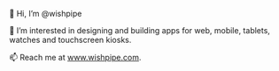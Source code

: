 👋 Hi, I’m @wishpipe

👀 I’m interested in designing and building apps for web, mobile, tablets, watches and touchscreen kiosks.

📫 Reach me at www.wishpipe.com.

<!---
wishpipe/wishpipe is a ✨ special ✨ repository because its `README.md` (this file) appears on your GitHub profile.
You can click the Preview link to take a look at your changes.
--->
